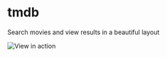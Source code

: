 # tmdb
Search movies and view results in a beautiful layout

![View in action](http://i.imgur.com/T6riA0E.gifv)
